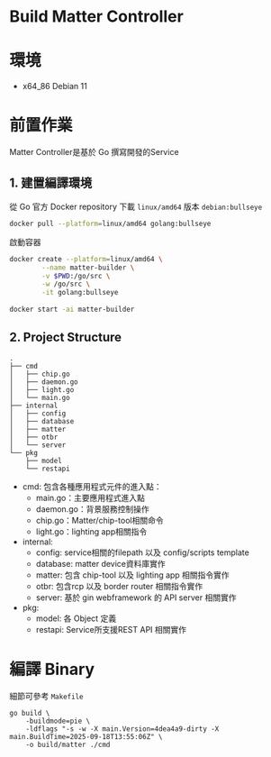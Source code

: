 # Build Matter Controller

# 環境

- x64_86 Debian 11

# 前置作業

Matter Controller是基於 Go 撰寫開發的Service

## 1. 建置編譯環境

從 Go 官方 Docker repository 下載 `linux/amd64` 版本 `debian:bullseye` 

```bash
docker pull --platform=linux/amd64 golang:bullseye
```

啟動容器

```bash
docker create --platform=linux/amd64 \
		--name matter-builder \
		-v $PWD:/go/src \
		-w /go/src \
		-it golang:bullseye
		
docker start -ai matter-builder
```

## 2. Project Structure

```
.
├── cmd
│   ├── chip.go
│   ├── daemon.go
│   ├── light.go
│   └── main.go
├── internal
│   ├── config
│   ├── database
│   ├── matter
│   ├── otbr
│   └── server
└── pkg
    ├── model
    └── restapi
```

- cmd: 包含各種應用程式元件的進入點：
    - main.go：主要應用程式進入點
    - daemon.go：背景服務控制操作
    - chip.go：Matter/chip-tool相關命令
    - light.go：lighting app相關指令
- internal:
    - config: service相關的filepath 以及 config/scripts template
    - database: matter device資料庫實作
    - matter: 包含 chip-tool 以及 lighting app 相關指令實作
    - otbr: 包含rcp 以及 border router 相關指令實作
    - server: 基於 gin webframework 的 API server 相關實作
- pkg:
    - model: 各 Object 定義
    - restapi: Service所支援REST API 相關實作

# 編譯 Binary

細節可參考 `Makefile`

```
go build \
	-buildmode=pie \
	-ldflags "-s -w -X main.Version=4dea4a9-dirty -X main.BuildTime=2025-09-18T13:55:06Z" \
	-o build/matter ./cmd
```